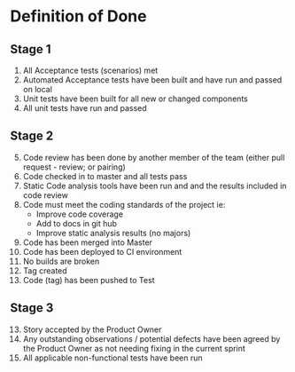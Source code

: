 # Definition of Done

## Stage 1
1. All Acceptance tests (scenarios) met
2. Automated Acceptance tests have been built and have run and passed on local
3. Unit tests have been built for all new or changed components
4. All unit tests have run and passed

## Stage 2
5. Code review has been done by another member of the team (either pull request - review; or pairing)
6. Code checked in to master and all tests pass
5. Static Code analysis tools have been run and and the results included in code review
7. Code must meet the coding standards of the project ie:
    - Improve code coverage
    - Add to docs in git hub
    - Improve static analysis results (no majors)
8. Code has been merged into Master
9. Code has been deployed to CI environment
10. No builds are broken
11. Tag created
12. Code (tag) has been pushed to Test

## Stage 3
13. Story accepted by the Product Owner
14. Any outstanding observations / potential defects have been agreed by the Product Owner as not needing fixing in the current sprint
15. All applicable non-functional tests have been run

